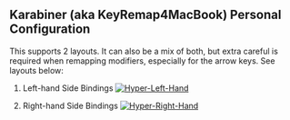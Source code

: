 ## Karabiner (aka KeyRemap4MacBook) Personal Configuration

This supports 2 layouts. It can also be a mix of both, but extra careful is
required when remapping modifiers, especially for the arrow keys. See layouts below:

1. Left-hand Side Bindings
[![Hyper-Left-Hand](http://i.imgur.com/k0JzAxN.png)](http://i.imgur.com/k0JzAxN.png)

2. Right-hand Side Bindings
[![Hyper-Right-Hand](http://i.imgur.com/MwgZ13s)](http://i.imgur.com/MwgZ13s)
